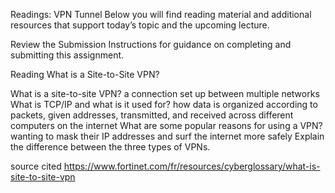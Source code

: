 Readings: VPN Tunnel
Below you will find reading material and additional resources that support today’s topic and the upcoming lecture.

Review the Submission Instructions for guidance on completing and submitting this assignment.

Reading
What is a Site-to-Site VPN?

What is a site-to-site VPN?  a connection set up between multiple networks
What is TCP/IP and what is it used for? how data is organized according to packets, given addresses, transmitted, and received across different computers on the internet
What are some popular reasons for using a VPN? wanting to mask their IP addresses and surf the internet more safely
Explain the difference between the three types of VPNs.

source cited https://www.fortinet.com/fr/resources/cyberglossary/what-is-site-to-site-vpn
